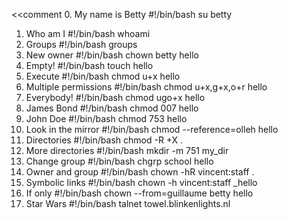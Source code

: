 <<comment
0. My name is Betty
#!/bin/bash
su betty 
1. Who am I
#!/bin/bash
whoami
2. Groups
#!/bin/bash
groups
3. New owner
#!/bin/bash
chown betty hello
4. Empty!
#!/bin/bash
touch hello
5. Execute
#!/bin/bash
chmod u+x hello
6. Multiple permissions
#!/bin/bash
chmod u+x,g+x,o+r hello
7. Everybody!
#!/bin/bash
chmod ugo+x hello
8. James Bond
#!/bin/bash
chmod 007 hello
9. John Doe
#!/bin/bash
chmod 753 hello
10. Look in the mirror
#!/bin/bash
chmod --reference=olleh hello
11. Directories
#!/bin/bash
chmod -R +X .
12. More directories
#!/bin/bash
mkdir -m 751 my_dir
13. Change group
#!/bin/bash
chgrp school hello
14. Owner and group
#!/bin/bash
chown -hR vincent:staff .
15. Symbolic links
#!/bin/bash
chown -h vincent:staff _hello
16. If only
#!/bin/bash
chown --from=guillaume betty hello
17. Star Wars
#!/bin/bash
talnet towel.blinkenlights.nl
